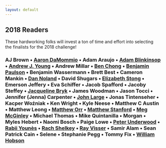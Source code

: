 ```yaml
---
layout: default
---
```

## 2018 Readers

These hardworking folks will invest a ton of time and effort into selecting the finalists for the 2018 challenge!

### AJ Brown • [Aaron DaMommio](http://aarondamommio.blogspot.com/) • Adam Araujo • [Adam Blinkinsop](https://twitter.com/hackerblinks) • [Andrew J. Young](https://thatonegm.weebly.com/) • Andrew Millar • [Ben Chong](https://twitter.com/onerudeflowers) • [Benjamin Paulson]( https://twitter.com/sheepmancometh) • Benjamin Wassermann • Brett Best • Cameron Mankin • [Dan Noland](http://nolandda.org/) • David Shugars • [Elizabeth Stong](https://mobile.twitter.com/Liz_Stong) • Emerson Jeffery • Eva Schiffer • Jacob Spafford • Jacoby Steffey • [Jacqueline Bryk](http://drivethrurpg.com/browse/pub/13033/Jacqueline-Bryk) • James Woodman • Jason Tocci • Jennifer (Jenna) Carpenter • [John Large](https://www.reddicediaries.com) • Jonas Tintenseher • Kacper Woźniak • Ken Wright • Kyle Neese • Matthew C Austin • Matthew Leong • [Matthew Orr](http://wordsaremysword.blogspot.com/) • [Matthew Stanford](https://twitter.com/legendary_pants) • [Meg McGinley](https://twitter.com/bg_meg) • Michael Thomas • Mike Quintanilla • Morgan • Myles Hebert • Naomi Bosch • Paige Lowe • [Peter Underwood](https://twitter.com/ChewiePhD) • [Rabii Younès](http://pyrofoux.itch.io) • [Rach Shelkey](https://twitter.com/teddog) • [Ray Visser](https://rayvisser.itch.io/) • Samir Alam • Sean Patrick Cain • Selene • Stephanie Pegg • Tommy Fix • [William Hobson](https://randommatters.wordpress.com/)

